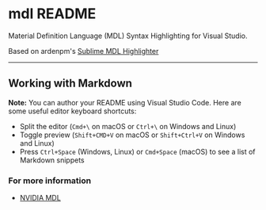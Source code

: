 # mdl README

Material Definition Language (MDL) Syntax Highlighting for Visual Studio.

Based on ardenpm's [Sublime MDL Highlighter](https://github.com/ardenpm/sublime-mdl-language)


-----------------------------------------------------------------------------------------------------------

## Working with Markdown

**Note:** You can author your README using Visual Studio Code.  Here are some useful editor keyboard shortcuts:

* Split the editor (`Cmd+\` on macOS or `Ctrl+\` on Windows and Linux)
* Toggle preview (`Shift+CMD+V` on macOS or `Shift+Ctrl+V` on Windows and Linux)
* Press `Ctrl+Space` (Windows, Linux) or `Cmd+Space` (macOS) to see a list of Markdown snippets

### For more information

* [NVIDIA MDL](http://www.nvidia.com/object/material-definition-language.html)

